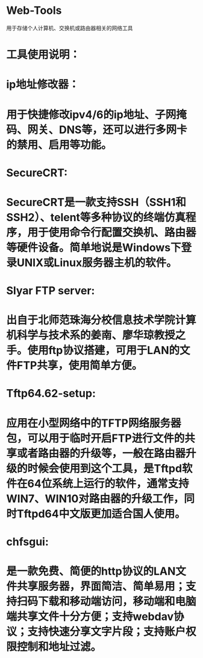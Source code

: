 # Web-Tools
用于存储个人计算机、交换机或路由器相关的网络工具

# 工具使用说明：

# ip地址修改器：
# 用于快捷修改ipv4/6的ip地址、子网掩码、网关、DNS等，还可以进行多网卡的禁用、启用等功能。

# SecureCRT:
# SecureCRT是一款支持SSH（SSH1和SSH2）、telent等多种协议的终端仿真程序，用于使用命令行配置交换机、路由器等硬件设备。简单地说是Windows下登录UNIX或Linux服务器主机的软件。

# Slyar FTP server:
# 出自于北师范珠海分校信息技术学院计算机科学与技术系的姜南、廖华琼教授之手。使用ftp协议搭建，可用于LAN的文件FTP共享，使用简单方便。

# Tftp64.62-setup:
# 应用在小型网络中的TFTP网络服务器包，可以用于临时开启FTP进行文件的共享或者路由器的升级等，一般在路由器升级的时候会使用到这个工具，是Tftpd软件在64位系统上运行的软件，通常支持WIN7、WIN10对路由器的升级工作，同时Tftpd64中文版更加适合国人使用。

# chfsgui:
# 是一款免费、简便的http协议的LAN文件共享服务器，界面简洁、简单易用；支持扫码下载和移动端访问，移动端和电脑端共享文件十分方便；支持webdav协议；支持快速分享文字片段；支持账户权限控制和地址过滤。
